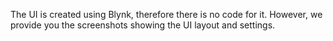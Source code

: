 The UI is created using Blynk, therefore there is no code for it. However, we provide you the screenshots showing the UI layout and settings.
